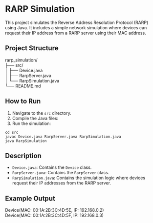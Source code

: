 # RARP Simulation

This project simulates the Reverse Address Resolution Protocol (RARP) using Java. It includes a simple network simulation where devices can request their IP address from a RARP server using their MAC address.

## Project Structure

rarp_simulation/  
├── src/  
│ ├── Device.java  
│ ├── RarpServer.java  
│ └── RarpSimulation.java  
└── README.md  



## How to Run

1. Navigate to the `src` directory.
2. Compile the Java files:
3. Run the simulation:

```
cd src  
javac Device.java RarpServer.java RarpSimulation.java  
java RarpSimulation  
```

## Description

- `Device.java`: Contains the `Device` class.
- `RarpServer.java`: Contains the `RarpServer` class.
- `RarpSimulation.java`: Contains the simulation logic where devices request their IP addresses from the RARP server.

## Example Output

Device(MAC: 00:1A:2B:3C:4D:5E, IP: 192.168.0.2)  
Device(MAC: 00:1A:2B:3C:4D:5F, IP: 192.168.0.3)  








